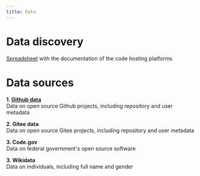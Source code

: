 ```yaml
---
title: Data
---
```


# Data discovery

[Spreadsheet](https://docs.google.com/spreadsheets/d/19ZBcg8-qJsa9r1BRGXxtcOKfaXgZ24aSDY_HxdfikJ0/edit) with the documentation of the code hosting platforms

# Data sources

**1. [Github data](github.md)** <br />
Data on open source Github projects, including repository and user metadata

**2. Gitee data** <br />
Data on open source Gitee projects, including repository and user metadata

**3. Code.gov** <br />
Data on federal government's open source software

**3. Wikidata** <br />
Data on individuals, including full name and gender
